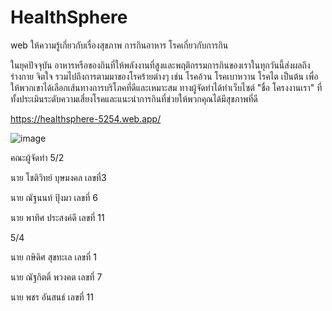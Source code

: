 # HealthSphere

web ให้ความรู้เกี่ยวกับเรื่องสุขภาพ การกินอาหาร โรคเกี่ยวกับการกิน

ในยุคปัจจุบัน อาหารหรือของกินที่ให้พลังงานที่สูงและพฤติกรรมการกินของเราในทุกวันนี้ส่งผลถึงร่างกาย จิตใจ รวมไปถึงการตามมาของโรคร้ายต่างๆ
เช่น โรคอ้วน โรคเบาหวาน โรคไต เป็นต้น  เพื่อให้พวกเขาได้เลือกเส้นทางการบริโภคที่ดีและเหมาะสม ทางผู้จัดทำได้ทำเว็บไซต์ "ชื่อ โครงงานเรา" 
ที่ทั้งประเมินระดับความเสี่ยงโรคและแนะนำการกินที่ข่วยให้พวกคุณได้มีสุขภาพที่ดี

https://healthsphere-5254.web.app/

![image](https://github.com/user-attachments/assets/f3191f5c-32dd-448e-8437-b00c5eda711c)

คณะผู้จัดทำ
5/2

นาย โชติวิทย์ บุษมงคล เลขที่3

นาย ณัฐนนท์ ปุ้งมา เลขที่ 6

นาย พาทิศ ประสงค์ดี เลขที่ 11

5/4

นาย กษิดิศ สุขทะเล เลขที่ 1

นาย ณัฐกิตติ์ พวงคต เลขที่ 7

นาย พชร อันสนธ์ เลขที่ 11
